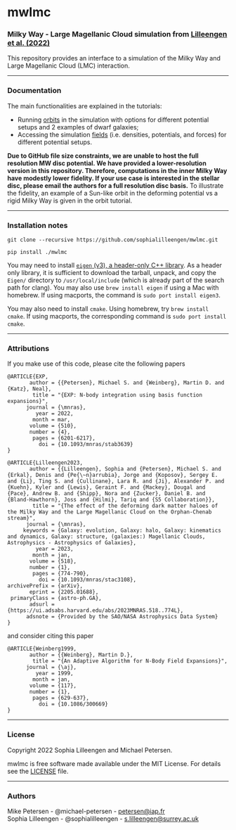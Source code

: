 # mwlmc
### Milky Way - Large Magellanic Cloud simulation from [Lilleengen et al. (2022)](https://arxiv.org/abs/2205.01688)

This repository provides an interface to a simulation of the Milky Way and Large Magellanic Cloud (LMC) interaction.

------------------
### Documentation

The main functionalities are explained in the tutorials:
 - Running [orbits](tutorial/orbits_tutorial.ipynb) in the simulation with options for different potential setups and 2 examples of dwarf galaxies;
 - Accessing the simulation [fields](tutorial/fields_tutorial.ipynb) (i.e. densities, potentials, and forces) for different potential setups.

**Due to GitHub file size constraints, we are unable to host the full resolution MW disc potential. We have provided a lower-resolution version in this repository. Therefore, computations in the inner Milky Way have modestly lower fidelity. If your use case is interested in the stellar disc, please email the authors for a full resolution disc basis.** To illustrate the fidelity, an example of a Sun-like orbit in the deforming potential vs a rigid Milky Way is given in the orbit tutorial.

------------------

### Installation notes
```
git clone --recursive https://github.com/sophialilleengen/mwlmc.git

pip install ./mwlmc 
```

You may need to install [`eigen` (v3), a header-only C++ library](https://eigen.tuxfamily.org/dox/GettingStarted.html). As a header only library, it is sufficient to download the tarball, unpack, and copy the `Eigen/` directory to `/usr/local/include` (which is already part of the search path for clang). You may also use `brew install eigen` if using a Mac with homebrew. If using macports, the command is `sudo port install eigen3`.

You may also need to install `cmake`. Using homebrew, try `brew install cmake`. If using macports, the corresponding command is `sudo port install cmake`.


-----------------------------
### Attributions
If you make use of this code, please cite the following papers
```
@ARTICLE{EXP,
       author = {{Petersen}, Michael S. and {Weinberg}, Martin D. and {Katz}, Neal},
        title = "{EXP: N-body integration using basis function expansions}",
      journal = {\mnras},
         year = 2022,
        month = mar,
       volume = {510},
       number = {4},
        pages = {6201-6217},
          doi = {10.1093/mnras/stab3639}
}

@ARTICLE{Lilleengen2023,
       author = {{Lilleengen}, Sophia and {Petersen}, Michael S. and {Erkal}, Denis and {Pe{\~n}arrubia}, Jorge and {Koposov}, Sergey E. and {Li}, Ting S. and {Cullinane}, Lara R. and {Ji}, Alexander P. and {Kuehn}, Kyler and {Lewis}, Geraint F. and {Mackey}, Dougal and {Pace}, Andrew B. and {Shipp}, Nora and {Zucker}, Daniel B. and {Bland-Hawthorn}, Joss and {Hilmi}, Tariq and {S5 Collaboration}},
        title = "{The effect of the deforming dark matter haloes of the Milky Way and the Large Magellanic Cloud on the Orphan-Chenab stream}",
      journal = {\mnras},
     keywords = {Galaxy: evolution, Galaxy: halo, Galaxy: kinematics and dynamics, Galaxy: structure, (galaxies:) Magellanic Clouds, Astrophysics - Astrophysics of Galaxies},
         year = 2023,
        month = jan,
       volume = {518},
       number = {1},
        pages = {774-790},
          doi = {10.1093/mnras/stac3108},
archivePrefix = {arXiv},
       eprint = {2205.01688},
 primaryClass = {astro-ph.GA},
       adsurl = {https://ui.adsabs.harvard.edu/abs/2023MNRAS.518..774L},
      adsnote = {Provided by the SAO/NASA Astrophysics Data System}
}
```

and consider citing this paper

```
@ARTICLE{Weinberg1999,
       author = {{Weinberg}, Martin D.},
        title = "{An Adaptive Algorithm for N-Body Field Expansions}",
      journal = {\aj},
         year = 1999,
        month = jan,
       volume = {117},
       number = {1},
        pages = {629-637},
          doi = {10.1086/300669}
}
```

-----------------------------

### License

Copyright 2022 Sophia Lilleengen and Michael Petersen.

mwlmc is free software made available under the MIT License. For details see the [LICENSE](./LICENSE) file.

-----------------------------

### Authors

Mike Petersen -  @michael-petersen - petersen@iap.fr \
Sophia Lilleengen - @sophialilleengen - s.lilleengen@surrey.ac.uk
